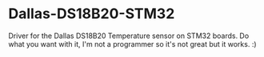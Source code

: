 # Dallas-DS18B20-STM32
Driver for the Dallas DS18B20 Temperature sensor on STM32 boards.
Do what you want with it, I'm not a programmer so it's not great but it works. :)
